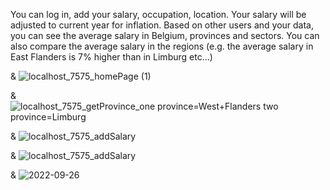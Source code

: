  You can log in, add your salary, occupation, location. Your salary will be adjusted to current year for inflation.  Based on other users and your data, you can see the average salary in Belgium, provinces and sectors. You can also compare the average salary in the regions (e.g. the average salary in East Flanders is 7% higher than in Limburg etc...)
 
 &
 ![localhost_7575_homePage (1)](https://user-images.githubusercontent.com/92089004/192262015-a96aeb1d-f023-4581-8f41-fa8618cfacf1.png)
 
 &
 ![localhost_7575_getProvince_one province=West+Flanders two province=Limburg](https://user-images.githubusercontent.com/92089004/192262310-699d46bc-8f78-40de-9401-0fa1f3c5c743.png)

 &
 ![localhost_7575_addSalary](https://user-images.githubusercontent.com/92089004/192262196-1b4e2d88-c7d7-42ec-b656-051aae6f0856.png)
 
 &
 ![localhost_7575_addSalary](https://user-images.githubusercontent.com/92089004/192262239-4d848b85-641d-4861-b247-07c9588175ac.png)


&
![2022-09-26](https://user-images.githubusercontent.com/92089004/192257476-dafe4c88-0013-4022-aa74-05283f679fe9.png)
